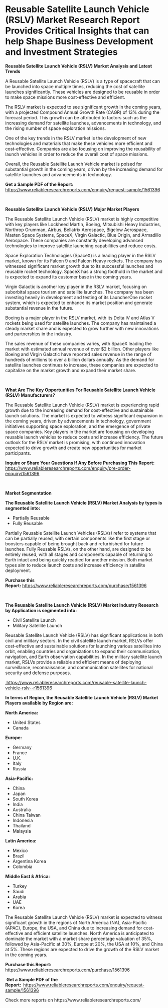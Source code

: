 <p><h1>Reusable Satellite Launch Vehicle (RSLV) Market Research Report Provides Critical Insights that can help Shape Business Development and Investment Strategies</h1></p><p><strong>Reusable Satellite Launch Vehicle (RSLV) Market Analysis and Latest Trends</strong></p>
<p><p>A Reusable Satellite Launch Vehicle (RSLV) is a type of spacecraft that can be launched into space multiple times, reducing the cost of satellite launches significantly. These vehicles are designed to be reusable in order to make space missions more cost-effective and efficient.</p><p>The RSLV market is expected to see significant growth in the coming years, with a projected Compound Annual Growth Rate (CAGR) of 13% during the forecast period. This growth can be attributed to factors such as the increasing demand for satellite launches, advancements in technology, and the rising number of space exploration missions.</p><p>One of the key trends in the RSLV market is the development of new technologies and materials that make these vehicles more efficient and cost-effective. Companies are also focusing on improving the reusability of launch vehicles in order to reduce the overall cost of space missions.</p><p>Overall, the Reusable Satellite Launch Vehicle market is poised for substantial growth in the coming years, driven by the increasing demand for satellite launches and advancements in technology.</p></p>
<p><strong>Get a Sample PDF of the Report:&nbsp;</strong> <a href="https://www.reliableresearchreports.com/enquiry/request-sample/1561396">https://www.reliableresearchreports.com/enquiry/request-sample/1561396</a></p>
<p>&nbsp;</p>
<p><strong>Reusable Satellite Launch Vehicle (RSLV) Major Market Players</strong></p>
<p><p>The Reusable Satellite Launch Vehicle (RSLV) market is highly competitive with key players like Lockheed Martin, Boeing, Mitsubishi Heavy Industries, Northrop Grumman, Airbus, Bellatrix Aerospace, Bigelow Aerospace, Masten Space Systems, SpaceX, Virgin Galactic, Blue Origin, and Armadillo Aerospace. These companies are constantly developing advanced technologies to improve satellite launching capabilities and reduce costs.</p><p>Space Exploration Technologies (SpaceX) is a leading player in the RSLV market, known for its Falcon 9 and Falcon Heavy rockets. The company has witnessed significant market growth due to its successful launches and reusable rocket technology. SpaceX has a strong foothold in the market and is expected to expand its customer base in the coming years.</p><p>Virgin Galactic is another key player in the RSLV market, focusing on suborbital space tourism and satellite launches. The company has been investing heavily in development and testing of its LauncherOne rocket system, which is expected to enhance its market position and generate substantial revenue in the future.</p><p>Boeing is a major player in the RSLV market, with its Delta IV and Atlas V rockets being used for satellite launches. The company has maintained a steady market share and is expected to grow further with new innovations and partnerships in the industry.</p><p>The sales revenue of these companies varies, with SpaceX leading the market with estimated annual revenue of over $2 billion. Other players like Boeing and Virgin Galactic have reported sales revenue in the range of hundreds of millions to over a billion dollars annually. As the demand for satellite launches continues to increase, these companies are expected to capitalize on the market growth and expand their market share.</p></p>
<p>&nbsp;</p>
<p><strong>What Are The Key Opportunities For Reusable Satellite Launch Vehicle (RSLV) Manufacturers?</strong></p>
<p><p>The Reusable Satellite Launch Vehicle (RSLV) market is experiencing rapid growth due to the increasing demand for cost-effective and sustainable launch solutions. The market is expected to witness significant expansion in the coming years, driven by advancements in technology, government initiatives supporting space exploration, and the emergence of private space companies. Key players in the market are focusing on developing reusable launch vehicles to reduce costs and increase efficiency. The future outlook for the RSLV market is promising, with continued innovation expected to drive growth and create new opportunities for market participants.</p></p>
<p><strong>Inquire or Share Your Questions If Any Before Purchasing This Report:</strong> <a href="https://www.reliableresearchreports.com/enquiry/pre-order-enquiry/1561396">https://www.reliableresearchreports.com/enquiry/pre-order-enquiry/1561396</a></p>
<p>&nbsp;</p>
<p><strong>Market Segmentation</strong></p>
<p><strong>The Reusable Satellite Launch Vehicle (RSLV) Market Analysis by types is segmented into:</strong></p>
<p><ul><li>Partially Reusable</li><li>Fully Reusable</li></ul></p>
<p><p>Partially Reusable Satellite Launch Vehicles (RSLVs) refer to systems that can be partially reused, with certain components like the first stage or boosters capable of being brought back and refurbished for future launches. Fully Reusable RSLVs, on the other hand, are designed to be entirely reused, with all stages and components capable of returning to Earth intact and being quickly readied for another mission. Both market types aim to reduce launch costs and increase efficiency in satellite deployment.</p></p>
<p><strong>Purchase this Report:&nbsp;</strong><a href="https://www.reliableresearchreports.com/purchase/1561396">https://www.reliableresearchreports.com/purchase/1561396</a></p>
<p>&nbsp;</p>
<p><strong>The Reusable Satellite Launch Vehicle (RSLV) Market Industry Research by Application is segmented into:</strong></p>
<p><ul><li>Civil Satellite Launch</li><li>Military Satellite Launch</li></ul></p>
<p><p>Reusable Satellite Launch Vehicle (RSLV) has significant applications in both civil and military sectors. In the civil satellite launch market, RSLVs offer cost-effective and sustainable solutions for launching various satellites into orbit, enabling countries and organizations to expand their communication, navigation, and Earth observation capabilities. In the military satellite launch market, RSLVs provide a reliable and efficient means of deploying surveillance, reconnaissance, and communication satellites for national security and defense purposes.</p></p>
<p><a href="https://www.reliableresearchreports.com/reusable-satellite-launch-vehicle-rslv--r1561396">&nbsp;https://www.reliableresearchreports.com/reusable-satellite-launch-vehicle-rslv--r1561396</a></p>
<p><strong>In terms of Region, the Reusable Satellite Launch Vehicle (RSLV) Market Players available by Region are:</strong></p>
<p>
    <p> <strong> North America: </strong>
        <ul>
            <li>United States</li>
            <li>Canada</li>
        </ul>
        </p> 
    <p> <strong> Europe: </strong>
        <ul>
            <li>Germany</li>
            <li>France</li>
            <li>U.K.</li>
            <li>Italy</li>
            <li>Russia</li>
        </ul>
        </p> 
    <p> <strong> Asia-Pacific: </strong>
        <ul>
            <li>China</li>
            <li>Japan</li>
            <li>South Korea</li>
            <li>India</li>
            <li>Australia</li>
            <li>China Taiwan</li>
            <li>Indonesia</li>
            <li>Thailand</li>
            <li>Malaysia</li>
        </ul>
        </p> 
    <p> <strong> Latin America: </strong>
        <ul>
            <li>Mexico</li>
            <li>Brazil</li>
            <li>Argentina Korea</li>
            <li>Colombia</li>
        </ul>
        </p> 
    <p> <strong> Middle East & Africa: </strong>
        <ul>
            <li>Turkey</li>
            <li>Saudi</li>
            <li>Arabia</li>
            <li>UAE</li>
            <li>Korea</li>
        </ul>
    </p>
    </p>
<p><p>The Reusable Satellite Launch Vehicle (RSLV) market is expected to witness significant growth in the regions of North America (NA), Asia-Pacific (APAC), Europe, the USA, and China due to increasing demand for cost-effective and efficient satellite launches. North America is anticipated to dominate the market with a market share percentage valuation of 35%, followed by Asia-Pacific at 30%, Europe at 20%, the USA at 10%, and China at 5%. These regions are expected to drive the growth of the RSLV market in the coming years.</p></p>
<p><strong>Purchase this Report: </strong><a href="https://www.reliableresearchreports.com/purchase/1561396">https://www.reliableresearchreports.com/purchase/1561396</a></p>
<p>&nbsp;<strong>Get a Sample PDF of the Report:&nbsp;&nbsp;</strong><a href="https://www.reliableresearchreports.com/enquiry/request-sample/1561396">https://www.reliableresearchreports.com/enquiry/request-sample/1561396</a></p>
<p><strong></strong></p>
<p>Check more reports on https://www.reliableresearchreports.com/</p>